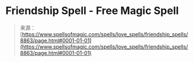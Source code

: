 <!--yml
category: 未分类
date: 2024-06-12 18:44:25
-->

# Friendship Spell - Free Magic Spell

> 来源：[https://www.spellsofmagic.com/spells/love_spells/friendship_spells/8863/page.html#0001-01-01](https://www.spellsofmagic.com/spells/love_spells/friendship_spells/8863/page.html#0001-01-01)